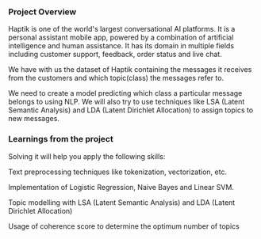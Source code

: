 ### Project Overview

 Haptik is one of the world's largest conversational AI platforms. It is a personal assistant mobile app, powered by a combination of artificial intelligence and human assistance. It has its domain in multiple fields including customer support, feedback, order status and live chat.

We have with us the dataset of Haptik containing the messages it receives from the customers and which topic(class) the messages refer to.

We need to create a model predicting which class a particular message belongs to using NLP. We will also try to use techniques like LSA (Latent Semantic Analysis) and LDA (Latent Dirichlet Allocation) to assign topics to new messages.


### Learnings from the project

 Solving it will help you apply the following skills:

Text preprocessing techniques like tokenization, vectorization, etc.

Implementation of Logistic Regression, Naive Bayes and Linear SVM.

Topic modelling with LSA (Latent Semantic Analysis) and LDA (Latent Dirichlet Allocation)

Usage of coherence score to determine the optimum number of topics


